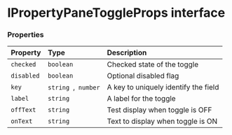# IPropertyPaneToggleProps interface










### Properties

| Property	   | Type	| Description|
|:-------------|:-------|:-----------|
|`checked`      | `boolean` | Checked state of the toggle |
|`disabled`      | `boolean` | Optional disabled flag |
|`key`      | `string `,` number` | A key to uniquely identify the field |
|`label`      | `string` | A label for the toggle |
|`offText`      | `string` | Test display when toggle is OFF |
|`onText`      | `string` | Text to display when toggle is ON |




